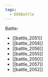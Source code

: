 ```yaml
---
tags:
  - ED6Battle
---
```

Battle:
- [[battle_2051]]
- [[battle_2058]]
- [[battle_2056]]
- [[battle_2055]]
- [[battle_2050]]
- [[battle_2057]]
- [[battle_2052]]
